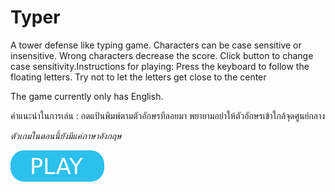# Typer

A tower defense like typing game. Characters can be case sensitive or insensitive. Wrong characters decrease the score. Click button to change case sensitivity.Instructions for playing: 
Press the keyboard to follow the floating letters. Try not to let the letters get close to the center

The game currently only has English.

คำแนะนำในการเล่น : กดแป้นพิมพ์ตามตัวอักษรทีลอยมา พยายามอย่าให้ตัวอักษรเข้าใกล้จุดศูนย์กลาง

*ตัวเกมในตอนนี้ยังมีแค่ภาษาอังกฤษ*

[![button](play.png)](typer.html)
